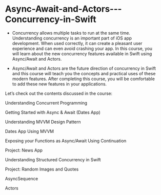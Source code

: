 # Async-Await-and-Actors---Concurrency-in-Swift

- Concurrency allows multiple tasks to run at the same time. Understanding concurrency is an important part of iOS app development. When used correctly, it can create a pleasant user experience and can even avoid crashing your app. In this course, you will learn about the new concurrency features available in Swift using Async/Await and Actors.

- Async/Await and Actors are the future direction of concurrency in Swift and this course will teach you the concepts and practical uses of these modern features. After completing this course, you will be comfortable to add these new features in your applications.

Let’s check out the contents discussed in the course:

Understanding Concurrent Programming

Getting Started with Async & Await (Dates App)

Understanding MVVM Design Pattern

Dates App Using MVVM

Exposing your Functions as Async/Await Using Continuation

Project: News App

Understanding Structured Concurrency in Swift

Project: Random Images and Quotes

AsyncSequence

Actors
